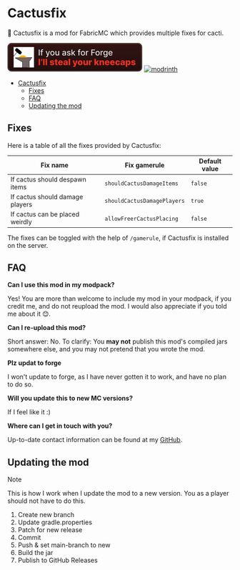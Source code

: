 # Cactusfix

🌵 Cactusfix is a mod for FabricMC which provides multiple fixes for cacti.

![fabric](https://github.com/Erb3/Cactusfix/blob/1.20.x/assets/forge_64h.png?raw=true)
[![modrinth](https://cdn.jsdelivr.net/npm/@intergrav/devins-badges@3/assets/cozy/available/modrinth_vector.svg)](https://modrinth.com/mod/cactusfix)

<!-- TOC -->
* [Cactusfix](#cactusfix)
  * [Fixes](#fixes)
  * [FAQ](#faq)
  * [Updating the mod](#updating-the-mod)
<!-- TOC -->

## Fixes

Here is a table of all the fixes provided by Cactusfix:

| Fix name                        | Fix gamerule                | Default value |
|---------------------------------|-----------------------------|---------------|
| If cactus should despawn items  | `shouldCactusDamageItems`   | `false`       |
| If cactus should damage players | `shouldCactusDamagePlayers` | `true`        |
| If cactus can be placed weirdly | `allowFreerCactusPlacing`   | `false`       |

The fixes can be toggled with the help of `/gamerule`, if Cactusfix is installed on the server.

## FAQ

**Can I use this mod in my modpack?**

Yes! You are more than welcome to include my mod in your modpack, if you credit me, and do not reupload the mod.
I would also appreciate if you told me about it 😊.

**Can I re-upload this mod?**

Short answer: No.
To clarify: You **may not** publish this mod's compiled jars somewhere else, and you may not pretend that you wrote the
mod.

**Plz updat to forge**

I won't update to forge, as I have never gotten it to work, and have no plan to do so.

**Will you update this to new MC versions?**

If I feel like it :)

**Where can I get in touch with you?**

Up-to-date contact information can be found at my [GitHub](https://github.com/Erb3/Erb3/blob/main/README.md).

## Updating the mod

> [!NOTE]
> This is how I work when I update the mod to a new version.
> You as a player should not have to do this.

1. Create new branch
2. Update gradle.properties
3. Patch for new release
4. Commit
5. Push & set main-branch to new
6. Build the jar
7. Publish to GitHub Releases
